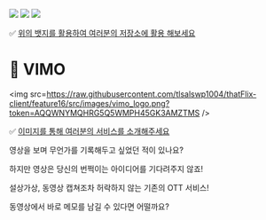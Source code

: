 ![](https://img.shields.io/badge/project-vimo-blue)
![](https://img.shields.io/badge/vimo-webservice-lightgrey)
<a href="https://gitmoji.carloscuesta.me">
  <img src="https://img.shields.io/badge/OTT-%E2%9D%A4%EF%B8%8F%E2%9C%8C%EF%B8%8F-yellow">
</a> 


✅ [위의 뱃지를 활용하여 여러분의 저장소에 활용 해보세요](https://github.com/badges/shields)

# 🚀 VIMO
<img src=https://raw.githubusercontent.com/tlsalswp1004/thatFlix-client/feature16/src/images/vimo_logo.png?token=AQQWNYMQHRG5Q5WMPH45GK3AMZTMS />

✅ [이미지를 통해 여러분의 서비스를 소개해주세요](https://worthpreading.tistory.com/83)

영상을 보며 무언가를 기록해두고 싶었던 적이 있나요?

하지만 영상은 당신의 번쩍이는 아이디어를 기다려주지 않죠!

설상가상, 동영상 캡쳐조차 허락하지 않는 기존의 OTT 서비스!

동영상에서 바로 메모를 남길 수 있다면 어떨까요?

